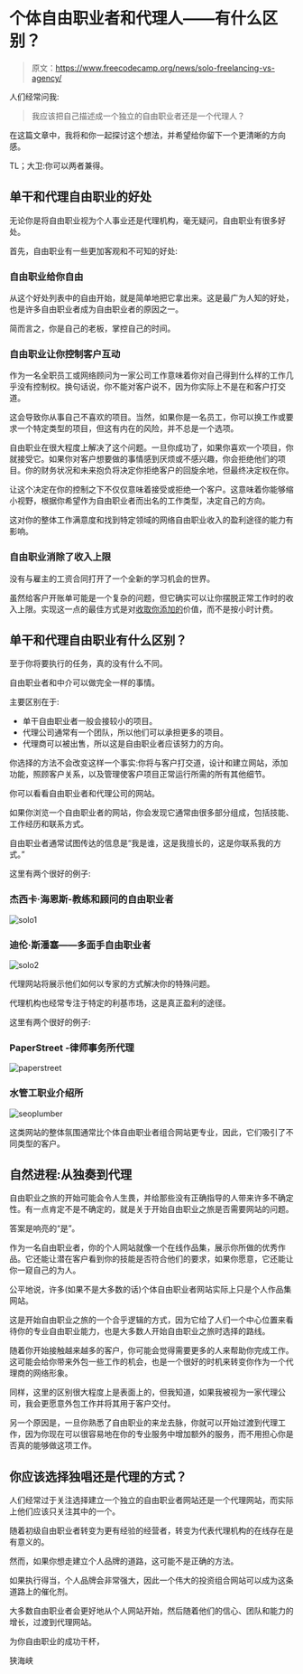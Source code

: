 # 个体自由职业者和代理人——有什么区别？

> 原文：<https://www.freecodecamp.org/news/solo-freelancing-vs-agency/>

人们经常问我:

> 我应该把自己描述成一个独立的自由职业者还是一个代理人？

在这篇文章中，我将和你一起探讨这个想法，并希望给你留下一个更清晰的方向感。

TL；大卫:你可以两者兼得。

## 单干和代理自由职业的好处

无论你是将自由职业视为个人事业还是代理机构，毫无疑问，自由职业有很多好处。

首先，自由职业有一些更加客观和不可知的好处:

### 自由职业给你自由

从这个好处列表中的自由开始，就是简单地把它拿出来。这是最广为人知的好处，也是许多自由职业者成为自由职业者的原因之一。

简而言之，你是自己的老板，掌控自己的时间。

### 自由职业让你控制客户互动

作为一名全职员工或网络顾问为一家公司工作意味着你对自己得到什么样的工作几乎没有控制权。换句话说，你不能对客户说不，因为你实际上不是在和客户打交道。

这会导致你从事自己不喜欢的项目。当然，如果你是一名员工，你可以换工作或要求一个特定类型的项目，但这有内在的风险，并不总是一个选项。

自由职业在很大程度上解决了这个问题。一旦你成功了，如果你喜欢一个项目，你就接受它。如果你对客户想要做的事情感到厌烦或不感兴趣，你会拒绝他们的项目。你的财务状况和未来抱负将决定你拒绝客户的回旋余地，但最终决定权在你。

让这个决定在你的控制之下不仅仅意味着接受或拒绝一个客户。这意味着你能够缩小视野，根据你希望作为自由职业者而出名的工作类型，决定自己的方向。

这对你的整体工作满意度和找到特定领域的网络自由职业收入的盈利途径的能力有影响。

### 自由职业消除了收入上限

没有与雇主的工资合同打开了一个全新的学习机会的世界。

虽然给客户开账单可能是一个复杂的问题，但它确实可以让你摆脱正常工作时的收入上限。实现这一点的最佳方式是对[收取你添加的](https://studywebdevelopment.com/hourly-billing-vs-value-pricing.html)价值，而不是按小时计费。

## 单干和代理自由职业有什么区别？

至于你将要执行的任务，真的没有什么不同。

自由职业者和中介可以做完全一样的事情。

主要区别在于:

*   单干自由职业者一般会接较小的项目。
*   代理公司通常有一个团队，所以他们可以承担更多的项目。
*   代理商可以被出售，所以这是自由职业者应该努力的方向。

你选择的方法不会改变这样一个事实:你将与客户打交道，设计和建立网站，添加功能，照顾客户关系，以及管理使客户项目正常运行所需的所有其他细节。

你可以看看自由职业者和代理公司的网站。

如果你浏览一个自由职业者的网站，你会发现它通常由很多部分组成，包括技能、工作经历和联系方式。

自由职业者通常试图传达的信息是“我是谁，这是我擅长的，这是你联系我的方式。”

这里有两个很好的例子:

### 杰西卡·海恩斯-教练和顾问的自由职业者

![solo1](img/dae91d6f253f815f2ed6f3a508c1ea02.png)

### 迪伦·斯潘塞——多面手自由职业者

![solo2](img/9fb50918a274e507c3131e8b8c69a777.png)

代理网站将展示他们如何以专家的方式解决你的特殊问题。

代理机构也经常专注于特定的利基市场，这是真正盈利的途径。

这里有两个很好的例子:

### PaperStreet -律师事务所代理

![paperstreet](img/4d0ab0b6f3dc3587722b14c1ef191c80.png)

### 水管工职业介绍所

![seoplumber](img/0bff240db9091713c4efb35b5d104795.png)

这类网站的整体氛围通常比个体自由职业者组合网站更专业，因此，它们吸引了不同类型的客户。

## 自然进程:从独奏到代理

自由职业之旅的开始可能会令人生畏，并给那些没有正确指导的人带来许多不确定性。有一点肯定不是不确定的，就是关于开始自由职业之旅是否需要网站的问题。

答案是响亮的“是”。

作为一名自由职业者，你的个人网站就像一个在线作品集，展示你所做的优秀作品。它还能让潜在客户看到你的技能是否符合他们的要求，如果你愿意，它还能让你一窥自己的为人。

公平地说，许多(如果不是大多数的话)个体自由职业者网站实际上只是个人作品集网站。

这是开始自由职业之旅的一个合乎逻辑的方式，因为它给了人们一个中心位置来看待你的专业自由职业能力，也是大多数人开始自由职业之旅时选择的路线。

随着你开始接触越来越多的客户，你可能会觉得需要更多的人来帮助你完成工作。这可能会给你带来外包一些工作的机会，也是一个很好的时机来转变你作为一个代理商的网络形象。

同样，这里的区别很大程度上是表面上的，但我知道，如果我被视为一家代理公司，我会更愿意外包工作并将其用于客户交付。

另一个原因是，一旦你熟悉了自由职业的来龙去脉，你就可以开始过渡到代理工作，因为你现在可以很容易地在你的专业服务中增加额外的服务，而不用担心你是否真的能够做这项工作。

## 你应该选择独唱还是代理的方式？

人们经常过于关注选择建立一个独立的自由职业者网站还是一个代理网站，而实际上他们应该只关注其中的一个。

随着初级自由职业者转变为更有经验的经营者，转变为代表代理机构的在线存在是有意义的。

然而，如果你想走建立个人品牌的道路，这可能不是正确的方法。

如果执行得当，个人品牌会非常强大，因此一个伟大的投资组合网站可以成为这条道路上的催化剂。

大多数自由职业者会更好地从个人网站开始，然后随着他们的信心、团队和能力的增长，过渡到代理网站。

为你自由职业的成功干杯，

狭海峡